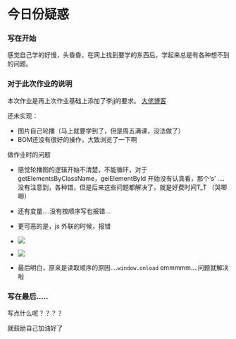 # 今日份疑惑

### 写在开始

感觉自己学的好慢，头昏昏，在网上找到要学的东西后，学起来总是有各种想不到的问题。

### 对于此次作业的说明

本次作业是再上次作业基础上添加了李jj的要求。   [大佬博客](http://miccall.tech/)

还未实现：

+ 图片自己轮播（马上就要学到了，但是周五满课，没法做了）
+ BOM还没有很好的操作，大致浏览了一下啊

做作业时的问题

+ 感觉轮播图的逻辑开始不清楚，不能循环，对于getElementsByClassName，geiElementById 开始没有认真看，那个‘s’ ....没有注意到，各种错，但是后来这些问题都解决了，就是好费时间T_T （哭唧唧）
+ 还有变量....没有按顺序写也报错...
+ 更可恶的是，js 外联的时候，报错
+ ![](https://raw.githubusercontent.com/yjr-1100/my_sher_forth/master/yjr-1100/img/批注%201.png)

+ ![](https://raw.githubusercontent.com/yjr-1100/my_sher_forth/master/yjr-1100/img/批注%202019-11-08%20134133.png)

+ 最后明白，原来是读取顺序的原因....```window.onload``` emmmmm....问题就解决啦 

### 写在最后.....

写点什么呢？？？？

就鼓励自己加油好了